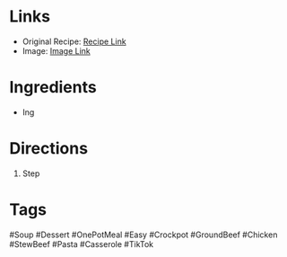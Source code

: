 # Links
* Original Recipe: [Recipe Link](https://www.tiktok.com/@heresyourbite/video/7444727768178429230?_r=1&_t=ZP-8w3KldbDTG2)
* Image: [Image Link]()
# Ingredients
* Ing
# Directions
1. Step
# Tags
#Soup #Dessert #OnePotMeal #Easy #Crockpot #GroundBeef #Chicken #StewBeef #Pasta #Casserole #TikTok 